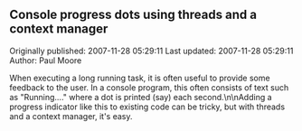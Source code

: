 ## Console progress dots using threads and a context manager

Originally published: 2007-11-28 05:29:11
Last updated: 2007-11-28 05:29:11
Author: Paul Moore

When executing a long running task, it is often useful to provide some feedback to the user. In a console program, this often consists of text such as "Running...." where a dot is printed (say) each second.\n\nAdding a progress indicator like this to existing code can be tricky, but with threads and a context manager, it's easy.